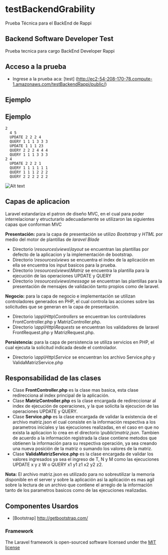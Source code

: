 # testBackendGrability
Prueba Técnica para el BackEnd de Rappi

## Backend Software Developer Test

Prueba tecnica para cargo BackEnd Developer Rappi

## Acceso a la prueba 

+ Ingrese a la prueba aca: [test] (http://ec2-54-208-170-78.compute-1.amazonaws.com/testBackendRappi/public/)

## Ejemplo


Ejemplo
--------
    2
	  4 5
	  UPDATE 2 2 2 4
	  QUERY 1 1 1 3 3 3
	  UPDATE 1 1 1 23
	  QUERY 2 2 2 4 4 4
	  QUERY 1 1 1 3 3 3
    2 4
	  UPDATE 2 2 2 1
	  QUERY 1 1 1 1 1 1
	  QUERY 1 1 1 2 2 2
	  QUERY 2 2 2 2 2 2
    
![Alt text](http://ec2-54-208-170-78.compute-1.amazonaws.com/EJEMPLO1.jpg "Ejemplo 1")

## Capas de aplicacion

Laravel estandariza el patron de diseño MVC, en el cual para poder interrelacionar y etructurarlo adecuadamente se utilizaron las siguientes capas que conforman MVC

**Presentación:** para la capa de presentación se utilizo *Bootstrap* y *HTML* por medio del motor de plantillas de *laravel Blade*

+ Directorio *\resources\views\layout* se encuentran las plantillas por defecto de la aplicacion y la implementación de bootstrap.
+ Directorio *\resources\views* se encuentra el index de la aplicación en ella se encuentra los input basicos para la prueba.
+ Directorio *\resources\views\Matriz* se encuentra la plantilla para la ejecución de las operaciones UPDATE y QUERY
+ Directorio *\resources\views\message* se encuentran las plantillas para la presentación de mensajes de validación tanto propios como de laravel.

**Negocio:** para la capa de negocio e implementación se utilizan controladores generados en PHP, el cual controla las acciones sobre las solicitudes que se generan en la capa de presentación.

+ Directorio *\app\Http\Controllers* se encuentran los controladores FrontController.php y MatrizController.php.
+ Directorio *\app\Http\Requests* se encuentran los validadores de laravel FrontRequest.php y MatrizRequest.php.

**Persistencia:** para la capa de persistencia se utiliza servicios en PHP, el cual ejecuta la solicitud indicada desde el controlador.

+ Directorio *\app\Http\Service* se encuentran los archivo Service.php y ValidaMatrizService.php

## Responsabilidad de las clases

+ Clase **FrontController.php** es la clase mas basica, esta clase redirecciona al index principal de la aplicación.
+ Clase **MatrizController.php** es la clase encargada de redireccionar al index de ejecución de operaciones, y la que solicita la ejecucion de las operaciones UPDATE y QUERY.
+ Clase **Service.php** es la clase encargada de validar la existencia de el archivo matriz.json el cual consiste en la información respectiva a los parametros iniciales y las ejecuciones realizadas, en el caso en que no exista la aplicacion lo crea en el directorio *\public\matriz.json*. Tambien de acuerdo a la información registrada la clase contiene metodos que obtienen la información para su respectiva operación, ya sea creando una nueva posición de la matriz o sumando los valores de la matriz.
+ Clase **ValidaMatrizService.php** es la clase encargada de validar los valores ingresados ya sea el ingreso de T, N y M como las ejecuciones UPDATE x y z W o QUERY x1 y1 z1 x2 y2 z2.

**Nota:** El archivo matriz.json es utilizado para no sobreutilizar la memoria disponible en el server y sobre la aplicación asi la aplicación es mas agil sobre la lectura de un archivo que contiene el arreglo de la información tanto de los parametros basicos como de las ejecuciones realizadas.


## Componentes Usardos

+ [Bootstrap] http://getbootstrap.com/

### Framework

The Laravel framework is open-sourced software licensed under the [MIT license](http://opensource.org/licenses/MIT)
